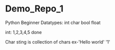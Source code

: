 # Demo_Repo_1

Python Beginner 
Datatypes:
int
char
bool
float

int:
1,2,3,4,5
done

Char
sting is collection of chars
ex-'Hello world'
    '1'
    
